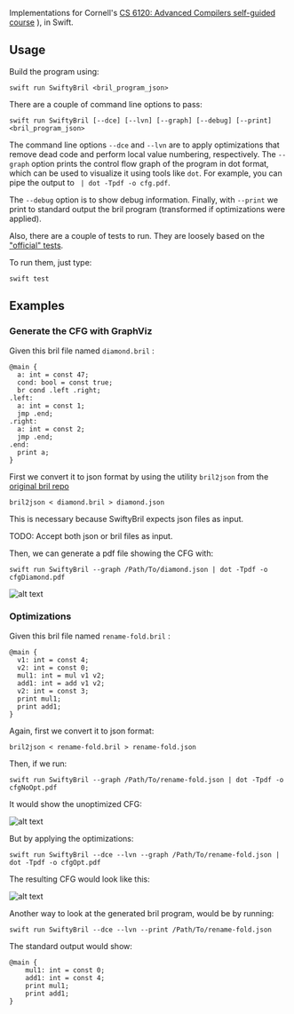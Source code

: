 

Implementations for Cornell's [CS 6120: Advanced Compilers self-guided course](https://www.cs.cornell.edu/courses/cs6120/2020fa/self-guided/)
), in Swift.


## Usage

Build the program using:
```
swift run SwiftyBril <bril_program_json>
```
                        
There are a couple of command line options to pass:

```
swift run SwiftyBril [--dce] [--lvn] [--graph] [--debug] [--print] <bril_program_json>
```

The command line options `--dce` and `--lvn` are to apply optimizations that remove dead code and perform local value numbering, respectively.
The `--graph` option prints the control flow graph of the program in dot format, which can be used to visualize it using tools like `dot`. For example, you can pipe the output to ` | dot -Tpdf -o cfg.pdf`.

The `--debug` option is to show debug information.
Finally, with `--print` we print to standard output the bril program (transformed if optimizations were applied).


Also, there are a couple of tests to run. They are loosely based on the ["official" tests]( https://github.com/sampsyo/bril/tree/main/examples/test).

To run them, just type:
```
swift test
```


## Examples

### Generate the CFG with GraphViz 

Given this bril file named `diamond.bril` :
```
@main {
  a: int = const 47;
  cond: bool = const true;
  br cond .left .right;
.left:
  a: int = const 1;
  jmp .end;
.right:
  a: int = const 2;
  jmp .end;
.end:
  print a;
}
```

First we convert it to json format by using the utility `bril2json` from the [original bril repo](https://github.com/sampsyo/bril) 

```
bril2json < diamond.bril > diamond.json 
```

This is necessary because SwiftyBril expects json files as input.

TODO: Accept both json or bril files as input.

Then, we can generate a pdf file showing the CFG with:

```
swift run SwiftyBril --graph /Path/To/diamond.json | dot -Tpdf -o cfgDiamond.pdf 
```

![alt text](https://github.com/doste/SwiftyBril/blob/main/Images/DiamondCFG.jpeg "Diamond CFG")

### Optimizations

Given this bril file named `rename-fold.bril` :
```
@main {
  v1: int = const 4;
  v2: int = const 0;
  mul1: int = mul v1 v2;
  add1: int = add v1 v2;
  v2: int = const 3;
  print mul1;
  print add1;
}
```

Again, first we convert it to json format:

```
bril2json < rename-fold.bril > rename-fold.json 
```

Then, if we run:

```
swift run SwiftyBril --graph /Path/To/rename-fold.json | dot -Tpdf -o cfgNoOpt.pdf 
```

It would show the unoptimized CFG:

![alt text](https://github.com/doste/SwiftyBril/blob/main/Images/RenameFoldUnoptCFG.jpeg "Rename Fold Unoptimized CFG")

But by applying the optimizations:

```
swift run SwiftyBril --dce --lvn --graph /Path/To/rename-fold.json | dot -Tpdf -o cfgOpt.pdf 
```

The resulting CFG would look like this:

![alt text](https://github.com/doste/SwiftyBril/blob/main/Images/RenameFoldOptCFG.jpeg "Rename Fold Optimized CFG")

Another way to look at the generated bril program, would be by running:

```
swift run SwiftyBril --dce --lvn --print /Path/To/rename-fold.json
```

The standard output would show:

```
@main {
    mul1: int = const 0;
    add1: int = const 4;
    print mul1;
    print add1;
}
```
